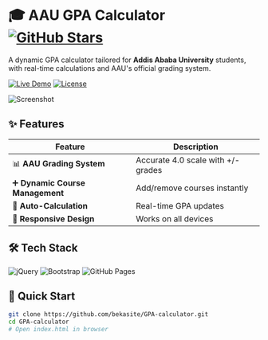 # 🎓 AAU GPA Calculator [![GitHub Stars](https://img.shields.io/github/stars/bekasite/GPA-calculator?style=social)](https://github.com/bekasite/GPA-calculator/stargazers)

A dynamic GPA calculator tailored for **Addis Ababa University** students, with real-time calculations and AAU's official grading system.

[![Live Demo](https://img.shields.io/badge/demo-live-green?style=for-the-badge&logo=vercel)](https://bt-gpa.netlify.app)
[![License](https://img.shields.io/badge/license-MIT-blue?style=for-the-badge)](LICENSE)

![Screenshot]((Screenshot%202025-07-17%20100953.jpg)) <!-- Replace with actual screenshot URL -->

## ✨ Features
| Feature | Description |
|---------|-------------|
| 📊 **AAU Grading System** | Accurate 4.0 scale with +/- grades |
| ➕ **Dynamic Course Management** | Add/remove courses instantly |
| 🧮 **Auto-Calculation** | Real-time GPA updates |
| 📱 **Responsive Design** | Works on all devices |

## 🛠️ Tech Stack
![jQuery](https://img.shields.io/badge/jQuery-3.7.1-0769AD?logo=jquery)
![Bootstrap](https://img.shields.io/badge/Bootstrap-5.3-7952B3?logo=bootstrap)
![GitHub Pages](https://img.shields.io/badge/Hosted_on-GitHub_Pages-222?logo=github)

## 🚀 Quick Start
```bash
git clone https://github.com/bekasite/GPA-calculator.git
cd GPA-calculator
# Open index.html in browser
